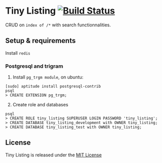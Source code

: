 # Tiny Listing [![Build Status](https://travis-ci.org/skelz0r/tiny_listing.svg)](https://travis-ci.org/skelz0r/tiny_listing)

CRUD on ``index of /*`` with search functionnalities.

## Setup & requirements

Install ``redis``

### Postgresql and trigram

1. Install ``pg_trgm module``, on ubuntu:

```shell
[sudo] aptitude install postgresql-contrib
psql
> CREATE EXTENSION pg_trgm;
```

2. Create role and databases

```shell
psql
> CREATE ROLE tiny_listing SUPERUSER LOGIN PASSWORD 'tiny_listing';
> CREATE DATABASE tiny_listing_development with OWNER tiny_listing;
> CREATE DATABASE tiny_listing_test with OWNER tiny_listing;
```

## License

Tiny Listing is released under the [MIT
License](http://opensource.org/licenses/MIT)
